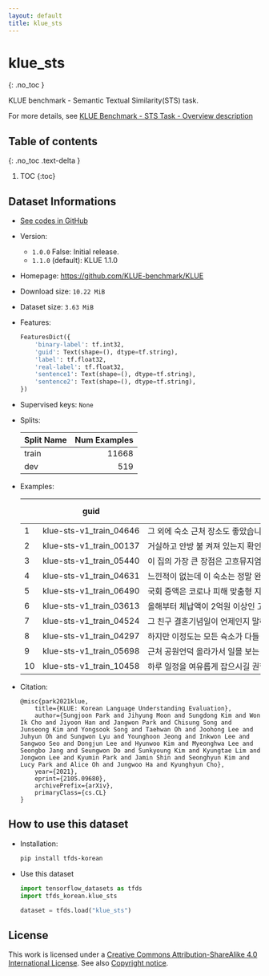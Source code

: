 ```yaml
---
layout: default
title: klue_sts
---
```


# klue_sts
{: .no_toc }

KLUE benchmark - Semantic Textual Similarity(STS) task.

For more details, see [KLUE Benchmark - STS Task - Overview description](https://klue-benchmark.com/tasks/67/overview/description)

## Table of contents
{: .no_toc .text-delta }

1. TOC
{:toc}

## Dataset Informations

* [See codes in GitHub](https://github.com/jeongukjae/tfds-korean/blob/main/tfds_korean/klue_sts/klue_sts.py)
* Version:
  * `1.0.0` False: Initial release.
  * `1.1.0` (default): KLUE 1.1.0
* Homepage: <https://github.com/KLUE-benchmark/KLUE>
* Download size: `10.22 MiB`
* Dataset size: `3.63 MiB`
* Features:

  ```python
  FeaturesDict({
      'binary-label': tf.int32,
      'guid': Text(shape=(), dtype=tf.string),
      'label': tf.float32,
      'real-label': tf.float32,
      'sentence1': Text(shape=(), dtype=tf.string),
      'sentence2': Text(shape=(), dtype=tf.string),
  })
  ```

* Supervised keys: `None`
* Splits:

  | Split Name | Num Examples        |
  |------------|--------------------:|
  |train  |11668|
  |dev  |519|

* Examples:

  | |guid|sentence1|sentence2|label|real-label|binary-label|
  |---|---|---|---|---|---|---|
  |1|klue-sts-v1_train_04646|그 외에 숙소 근처 장소도 좋았습니다.|게다가, 숙소 근처도 좋았습니다.|3.7000|3.6667|1|
  |2|klue-sts-v1_train_00137|거실하고 안방 불 켜져 있는지 확인해봐|외출시에는 집안모드말고 방범모드를 꼭 확인하도록 협조 바랍니다.|0.4000|0.4000|0|
  |3|klue-sts-v1_train_05440|이 집의 가장 큰 장점은 고흐뮤지엄과 국립미술관에서 아주 가깝다는 것이고요,|이 집의 가장 큰 장점은 고흐 박물관과 국립 미술 박물관과 매우 가깝다는 것입니다.|4.3000|4.3333|1|
  |4|klue-sts-v1_train_04631|느낀적이 없는데 이 숙소는 정말 완벽합니다.|조금 통제적인게 있기는하나 걱정할 정도는 아니니 이 숙소는 추천할만 합니다.|1.3000|1.2857|0|
  |5|klue-sts-v1_train_06490|국회 증액은 코로나 피해 맞춤형 지원, 백신물량 확보, 2050 탄소중립을 위한 선제...|이밖에 2050 탄소중립 달성을 위한 기반 조성 예산 3000억원과 보육·돌봄 지원 ...|1.7000|1.6667|0|
  |6|klue-sts-v1_train_03613|올해부터 체납액이 2억원 이상인 고액·상습 체납자는 최대 30일간 유치장 등에 감치할...|오는 29일부터 코로나19 피해로 대출 상환이 어려운 개인 채무자는 최대 1년까지 가...|0.1000|0.1429|0|
  |7|klue-sts-v1_train_04524|그 친구 결혼기념일이 언제인지 말해 보게.|언제가 그 친구분 결혼기념일입니까?|3.8000|3.8333|1|
  |8|klue-sts-v1_train_04297|하지만 이정도는 모든 슉소가 다들 있다고 생각됩니다.|이 모든 것을 뷰랑 위치가 다 커버해줍니다.|0.1000|0.1429|0|
  |9|klue-sts-v1_train_05698|근처 공원언덕 올라가서 일몰 보는 것도 정말 멋집니다.|또한 근처 공원에서 야경을 보면 정말 예쁩니다.|2.4000|2.4286|0|
  |10|klue-sts-v1_train_10458|하루 일정을 여유롭게 잡으시길 권합니다.|하루 일정을 쉽게 잡으시길 권합니다.|3.6000|3.5714|1|

* Citation:

  ```text
  @misc{park2021klue,
      title={KLUE: Korean Language Understanding Evaluation},
      author={Sungjoon Park and Jihyung Moon and Sungdong Kim and Won Ik Cho and Jiyoon Han and Jangwon Park and Chisung Song and Junseong Kim and Yongsook Song and Taehwan Oh and Joohong Lee and Juhyun Oh and Sungwon Lyu and Younghoon Jeong and Inkwon Lee and Sangwoo Seo and Dongjun Lee and Hyunwoo Kim and Myeonghwa Lee and Seongbo Jang and Seungwon Do and Sunkyoung Kim and Kyungtae Lim and Jongwon Lee and Kyumin Park and Jamin Shin and Seonghyun Kim and Lucy Park and Alice Oh and Jungwoo Ha and Kyunghyun Cho},
      year={2021},
      eprint={2105.09680},
      archivePrefix={arXiv},
      primaryClass={cs.CL}
  }
  ```

## How to use this dataset

* Installation:

  ```sh
  pip install tfds-korean
  ```

* Use this dataset

  ```python
  import tensorflow_datasets as tfds
  import tfds_korean.klue_sts

  dataset = tfds.load("klue_sts")
  ```

## License

This work is licensed under a [Creative Commons Attribution-ShareAlike 4.0 International License](http://creativecommons.org/licenses/by-sa/4.0/).
See also [Copyright notice](https://klue-benchmark.com/tasks/67/overview/copyright).

<style> td {white-space: nowrap;} </style>
